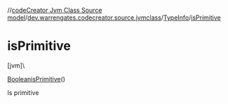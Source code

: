 //[codeCreator Jvm Class Source model](../../../index.md)/[dev.warrengates.codecreator.source.jvmclass](../index.md)/[TypeInfo](index.md)/[isPrimitive](is-primitive.md)

# isPrimitive

[jvm]\

[Boolean](https://docs.oracle.com/javase/8/docs/api/java/lang/Boolean.html)[isPrimitive](is-primitive.md)()

Is primitive
